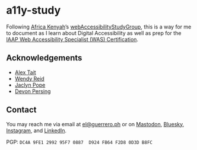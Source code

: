 # a11y-study

Following [Africa Kenyah](https://github.com/codingtherapist)’s [webAccessibilityStudyGroup](https://github.com/codingtherapist/webAccessibilityStudyGroup), this is a way for me to document as I learn about Digital Accessibility as well as prep for the [IAAP Web Accessibility Specialist (WAS) Certification](https://www.accessibilityassociation.org/s/wascertification).

## Acknowledgements
- [Alex Tait](https://www.atfreshsolutions.com/)
- [Wendy Reid](https://www.reidmore.online)
- [Jaclyn Pope](https://illumaaccessibility.com/)
- [Devon Persing](https://devonpersing.netlify.app/)

## Contact
You may reach me via email at el@guerrero.ph or on [Mastodon](https://merveilles.town/@knights), [Bluesky](https://knights.bsky.social/), [Instagram](https://instagram.com/mylonelycomputer), and [LinkedIn](https://www.linkedin.com/in/el-guerrero/).

PGP: `DC4A 9FE1 2992 95F7 0887  D924 FB64 F2D8 0D3D B8FC`
